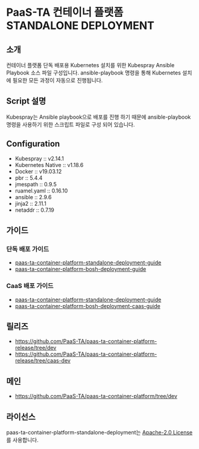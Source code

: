# PaaS-TA 컨테이너 플랫폼 STANDALONE DEPLOYMENT 
## 소개

컨테이너 플랫폼 단독 배포용 Kubernetes 설치를 위한 Kubespray Ansible Playbook 소스 파일 구성입니다. ansible-playbook 명령을 통해 Kubernetes 설치에 필요한 모든 과정이 자동으로 진행됩니다.

## Script 설명
Kubespray는 Ansible playbook으로 배포를 진행 하기 때문에 ansible-playbook 명령을 사용하기 위한 스크립트 파일로 구성 되어 있습니다.

## Configuration
- Kubespray :: v2.14.1
- Kubernetes Native :: v1.18.6
- Docker :: v19.03.12
- pbr :: 5.4.4
- jmespath :: 0.9.5
- ruamel.yaml :: 0.16.10
- ansible :: 2.9.6
- jinja2 :: 2.11.1
- netaddr :: 0.7.19

## 가이드	
### 단독 배포 가이드 	
- [paas-ta-container-platform-standalone-deployment-guide](https://github.com/PaaS-TA/paas-ta-container-platform/blob/dev/install-guide/standalone/paas-ta-container-platform-standalone-deployment-guide-v1.0.md)	
- [paas-ta-container-platform-bosh-deployment-guide](https://github.com/PaaS-TA/paas-ta-container-platform/blob/dev/install-guide/bosh/paas-ta-container-platform-bosh-deployment-guide-v1.0.md)

### CaaS 배포 가이드
- [paas-ta-container-platform-standalone-deployment-guide](https://github.com/PaaS-TA/paas-ta-container-platform/blob/dev/install-guide/standalone/paas-ta-container-platform-standalone-deployment-guide-v1.0.md)	
- [paas-ta-container-platform-bosh-deployment-caas-guide](https://github.com/PaaS-TA/paas-ta-container-platform/blob/dev/install-guide/bosh/paas-ta-container-platform-bosh-deployment-caas-guide-v1.0.md)	

## 릴리즈
- https://github.com/PaaS-TA/paas-ta-container-platform-release/tree/dev
- https://github.com/PaaS-TA/paas-ta-container-platform-release/tree/caas-dev

## 메인
- https://github.com/PaaS-TA/paas-ta-container-platform/tree/dev

## 라이선스
paas-ta-container-platform-standalone-deployment는 [Apache-2.0 License](http://www.apache.org/licenses/LICENSE-2.0)를 사용합니다.
